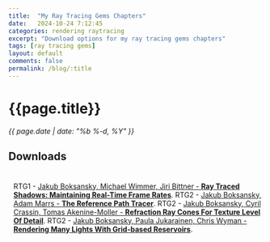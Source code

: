 ```yaml
---
title:  "My Ray Tracing Gems Chapters"
date:   2024-10-24 7:12:45
categories: rendering raytracing
excerpt: "Download options for my ray tracing gems chapters"
tags: [ray tracing gems]
layout: default
comments: false
permalink: /blog/:title
---
```


# {{page.title}}
      
<time datetime="{{ page.date | date_to_xmlschema }}">
  <em>{{ page.date | date: "%b %-d, %Y" }}</em>
</time>                      
          
## Downloads

<div style="display: inline; top: 20px; left: 10px; position: relative;">
RTG1 - <a href="{{site.baseurl}}/files/RTG1_RayTracedShadows.pdf">Jakub Boksansky, Michael Wimmer, Jiri Bittner - <b>Ray Traced Shadows: Maintaining Real-Time Frame Rates</b></a>.
</div>  

<div style="display: inline; top: 20px; left: 10px; position: relative;">
RTG2 - <a href="{{site.baseurl}}/files/RTG2_ReferencePathTracer.pdf">Jakub Boksansky, Adam Marrs - <b>The Reference Path Tracer</b></a>.
</div>  

<div style="display: inline; top: 20px; left: 10px; position: relative;">
RTG2 - <a href="{{site.baseurl}}/files/RTG2_RefractionRayCones.pdf">Jakub Boksansky, Cyril Crassin, Tomas Akenine-Moller - <b>Refraction Ray Cones For Texture Level Of Detail</b></a>.
</div>  

<div style="display: inline; top: 20px; left: 10px; position: relative;">
RTG2 - <a href="{{site.baseurl}}/files/RTG2_ReGIRGridBasedReservoirs.pdf">Jakub Boksansky, Paula Jukarainen, Chris Wyman - <b>Rendering Many Lights With Grid-based Reservoirs</b></a>.
</div>  
